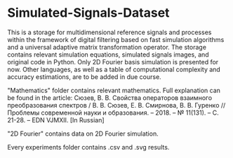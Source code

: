 # Simulated-Signals-Dataset

This is a storage for multidimensional reference signals and processes within the framework of digital filtering based on fast simulation algorithms and a universal adaptive matrix transformation operator. The storage contains relevant simulation equations, simulated signals images, and original code in Python. Only 2D Fourier basis simulation is presented for now.
Other languages, as well as a table of computational complexity and accuracy estimations, are to be added in due course.

"Mathematics" folder contains relevant mathematics. 
Full explanation can be found in the article:
Сюзев, В. В. Свойства операторов взаимного преобразования спектров / В. В. Сюзев, Е. В. Смирнова, В. В. Гуренко // Проблемы современной науки и образования. – 2018. – № 11(131). – С. 21-28. – EDN VJMXII. [In Russian]


"2D Fourier" contains data on 2D Fourier simulation.

Every experiments folder contains .csv and .svg results.
